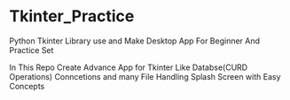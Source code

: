 # Tkinter_Practice
Python Tkinter Library use and Make Desktop App For Beginner  And Practice Set

In This Repo Create Advance App for Tkinter Like Databse(CURD Operations) Conncetions and many File Handling Splash Screen with Easy Concepts
